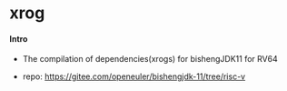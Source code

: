 # xrog

#### Intro
- The compilation of dependencies(xrogs) for bishengJDK11 for RV64

- repo: https://gitee.com/openeuler/bishengjdk-11/tree/risc-v

